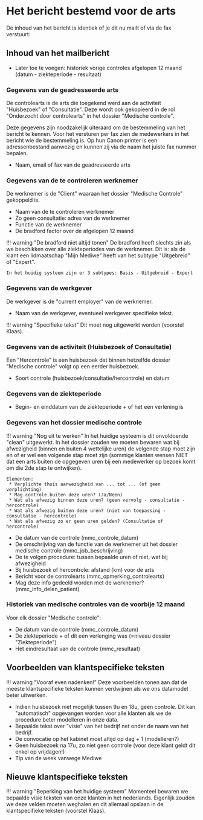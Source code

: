 # Het bericht bestemd voor de arts

De inhoud van het bericht is identiek of je dit nu mailt of via de fax verstuurt:

## Inhoud van het mailbericht 

* Later toe te voegen: historiek vorige controles afgelopen 12 maand (datum - ziekteperiode - resultaat)

### Gegevens van de geadresseerde arts

De controlearts is de arts die toegekend werd aan de activiteit "Huisbezoek" of "Consultatie".
Deze wordt ook gekopieerd in de rol "Onderzocht door controlearts" in het dossier "Medische controle".

Deze gegevens zijn noodzakelijk uiteraard om de bestemmeling van het bericht te kennen.
Voor het versturen per fax zien de medewerkers in het bericht wie de bestemmeling is.
Op hun Canon printer is een adressenbestand aanwezig en kunnen zij via de naam het juiste fax nummer bepalen.

* Naam, email of fax van de geadresseerde arts

### Gegevens van de te controleren werknemer

De werknemer is de "Client" waaraan het dossier "Medische Controle" gekoppeld is.

* Naam van de te controleren werknemer
* Zo geen consultatie: adres van de werknemer
* Functie van de werknemer
* De bradford factor over de afgelopen 12 maand 

!!! warning "De bradford niet altijd tonen"
    De bradford heeft slechts zin als we beschikken over alle ziekteperiodes van de werknemer.
    Dit is: als de klant een lidmaatschap "Mijn Mediwe" heeft van het subtype "Uitgebreid" of "Expert".

    In het huidig systeem zijn er 3 subtypes: Basis - Uitgebreid - Expert    

### Gegevens van de werkgever

De werkgever is de "current employer" van de werknemer.

* Naam van de werkgever, eventueel werkgever specifieke tekst.

!!! warning "Specifieke tekst"
    Dit moet nog uitgewerkt worden (voorstel Klaas).
     
### Gegevens van de activiteit (Huisbezoek of Consultatie)

Een "Hercontrole" is een huisbezoek dat binnen hetzelfde dossier "Medische controle" volgt op een eerder huisbezoek.
   
* Soort controle (huisbezoek/consultatie/hercontrole) en datum

### Gegevens van de ziekteperiode

   
* Begin- en einddatum van de ziekteperiode + of het een verlening is
    
### Gegevens van het dossier medische controle

!!! warning "Nog uit te werken"
    In het huidige systeem is dit onvoldoende "clean" uitgewerkt.
    In het dossier zouden we moeten bewaren wat bij afwezigheid (binnen en buiten 4 wettelijke uren) de volgende
    stap moet zijn en of er wel een volgende stap moet zijn (sommige klanten wensen NIET dat een arts buiten de opgegeven uren
    bij een medewerker op bezoek komt om die 2de stap te ontwijken).
    
    Elementen:
     * Verplichte thuis aanwezigheid van ... tot ... (of geen verplichting)
     * Mag controle buiten deze uren? (Ja/Neen)
     * Wat als afwezig binnen deze uren? (geen vervolg - consultatie - hercontrole)
     * Wat als afwezig buiten deze uren? (niet van toepassing - consultatie - hercontrole)
     * Wat als afwezig zo er geen uren gelden? (Consultatie of hercontrole)

* De datum van de controle (mmc_controle_datum)
* De omschrijving van de functie van de werknemer uit het dossier medische controle (mmc_job_beschrijving)
* De te volgen procedure: tussen bepaalde uren of niet, wat bij afwezigheid    
* Bij huisbezoek of hercontrole: afstand (km) voor de arts
* Bericht voor de controlearts (mmc_opmerking_controlearts)
* Mag deze info gedeeld worden met de werknemer? (mmc_info_delen_patient)

### Historiek van medische controles van de voorbije 12 maand

Voor elk dossier "Medische controle":

* De datum van de controle (mmc_controle_datum)
* De ziekteperiode + of dit een verlenging was (=niveau dossier "Ziekteperiode")
* Het eindresultaat van de controle (mmc_resultaat)

## Voorbeelden van klantspecifieke teksten

!!! warning "Vooraf even nadenken!"
    Deze voorbeelden tonen aan dat de meeste klantspecifieke teksten kunnen verdwijnen als we ons datamodel beter uitwerken.
    

* Indien huisbezoek niet mogelijk tussen 9u en 18u, geen controle.
Dit kan "automatisch" opgevangen worden voor alle klanten als we de procedure beter modelleren in onze data.
* Bepaalde tekst over "visie" van het bedrijf net onder de naam van het bedrijf.
* De convocatie op het kabinet moet altijd op dag + 1 (modelleren?)
* Geen huisbezoek na 17u, zo niet geen controle (voor deze klant geldt dit enkel op vrijdagen!)
* Tip van de week vanwege Mediwe

## Nieuwe klantspecifieke teksten

!!! warning "Beperking van het huidige systeem"
    Momenteel bewaren we bepaalde visie teksten van onze klanten in het nederlands.
    Eigenlijk zouden we deze velden moeten weghalen en dit allemaal opslaan in de klantspecifieke teksten (voorstel Klaas).
    

